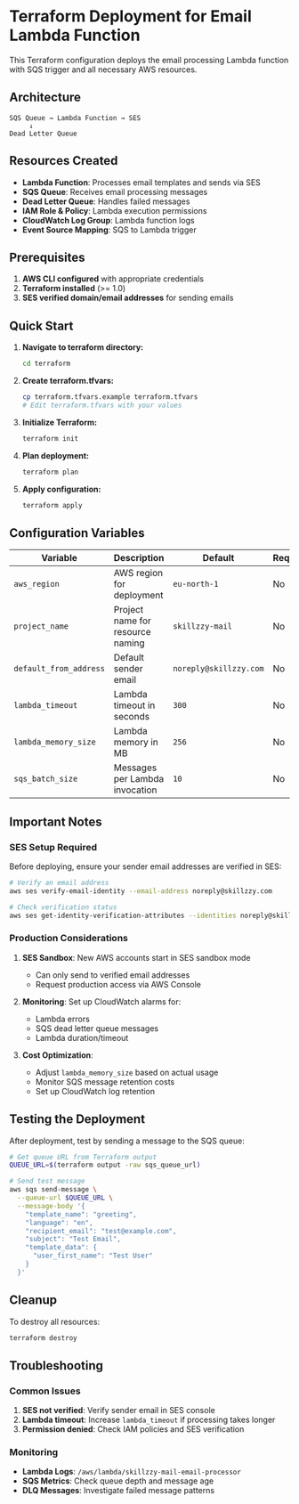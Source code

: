 # Terraform Deployment for Email Lambda Function

This Terraform configuration deploys the email processing Lambda function with SQS trigger and all necessary AWS resources.

## Architecture

```
SQS Queue → Lambda Function → SES
     ↓
Dead Letter Queue
```

## Resources Created

- **Lambda Function**: Processes email templates and sends via SES
- **SQS Queue**: Receives email processing messages
- **Dead Letter Queue**: Handles failed messages
- **IAM Role & Policy**: Lambda execution permissions
- **CloudWatch Log Group**: Lambda function logs
- **Event Source Mapping**: SQS to Lambda trigger

## Prerequisites

1. **AWS CLI configured** with appropriate credentials
2. **Terraform installed** (>= 1.0)
3. **SES verified domain/email addresses** for sending emails

## Quick Start

1. **Navigate to terraform directory:**
   ```bash
   cd terraform
   ```

2. **Create terraform.tfvars:**
   ```bash
   cp terraform.tfvars.example terraform.tfvars
   # Edit terraform.tfvars with your values
   ```

3. **Initialize Terraform:**
   ```bash
   terraform init
   ```

4. **Plan deployment:**
   ```bash
   terraform plan
   ```

5. **Apply configuration:**
   ```bash
   terraform apply
   ```

## Configuration Variables

| Variable | Description | Default | Required |
|----------|-------------|---------|----------|
| `aws_region` | AWS region for deployment | `eu-north-1` | No |
| `project_name` | Project name for resource naming | `skillzzy-mail` | No |
| `default_from_address` | Default sender email | `noreply@skillzzy.com` | No |
| `lambda_timeout` | Lambda timeout in seconds | `300` | No |
| `lambda_memory_size` | Lambda memory in MB | `256` | No |
| `sqs_batch_size` | Messages per Lambda invocation | `10` | No |

## Important Notes

### SES Setup Required
Before deploying, ensure your sender email addresses are verified in SES:

```bash
# Verify an email address
aws ses verify-email-identity --email-address noreply@skillzzy.com

# Check verification status
aws ses get-identity-verification-attributes --identities noreply@skillzzy.com
```

### Production Considerations

1. **SES Sandbox**: New AWS accounts start in SES sandbox mode
   - Can only send to verified email addresses
   - Request production access via AWS Console

2. **Monitoring**: Set up CloudWatch alarms for:
   - Lambda errors
   - SQS dead letter queue messages
   - Lambda duration/timeout

3. **Cost Optimization**:
   - Adjust `lambda_memory_size` based on actual usage
   - Monitor SQS message retention costs
   - Set up CloudWatch log retention

## Testing the Deployment

After deployment, test by sending a message to the SQS queue:

```bash
# Get queue URL from Terraform output
QUEUE_URL=$(terraform output -raw sqs_queue_url)

# Send test message
aws sqs send-message \
  --queue-url $QUEUE_URL \
  --message-body '{
    "template_name": "greeting",
    "language": "en", 
    "recipient_email": "test@example.com",
    "subject": "Test Email",
    "template_data": {
      "user_first_name": "Test User"
    }
  }'
```

## Cleanup

To destroy all resources:

```bash
terraform destroy
```

## Troubleshooting

### Common Issues

1. **SES not verified**: Verify sender email in SES console
2. **Lambda timeout**: Increase `lambda_timeout` if processing takes longer
3. **Permission denied**: Check IAM policies and SES verification

### Monitoring

- **Lambda Logs**: `/aws/lambda/skillzzy-mail-email-processor`
- **SQS Metrics**: Check queue depth and message age
- **DLQ Messages**: Investigate failed message patterns